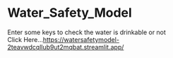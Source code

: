 # Water_Safety_Model
Enter some keys to check the water is drinkable or not
<br>
Click Here...https://watersafetymodel-2teavwdcqllub9ut2mqbat.streamlit.app/
